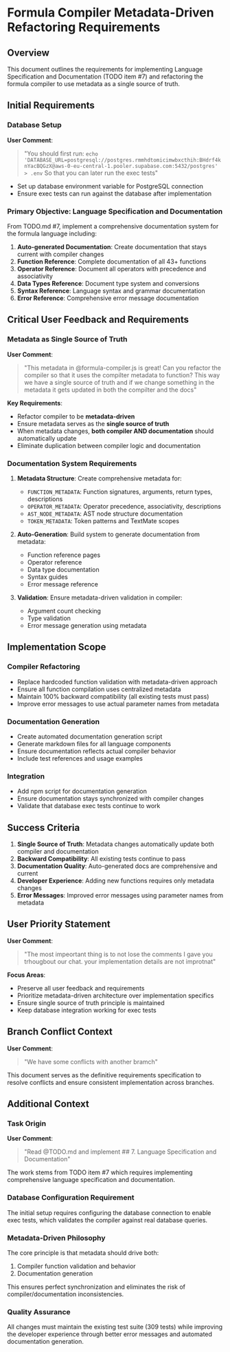 # Formula Compiler Metadata-Driven Refactoring Requirements

## Overview

This document outlines the requirements for implementing Language Specification and Documentation (TODO item #7) and refactoring the formula compiler to use metadata as a single source of truth.

## Initial Requirements

### Database Setup
**User Comment**: 
> "You should first run: `echo 'DATABASE_URL=postgresql://postgres.rmmhdtomicimwbxcthih:BHdrf4knYacBQGzX@aws-0-eu-central-1.pooler.supabase.com:5432/postgres' > .env` So that you can later run the exec tests"

- Set up database environment variable for PostgreSQL connection
- Ensure exec tests can run against the database after implementation

### Primary Objective: Language Specification and Documentation

From TODO.md #7, implement a comprehensive documentation system for the formula language including:

1. **Auto-generated Documentation**: Create documentation that stays current with compiler changes
2. **Function Reference**: Complete documentation of all 43+ functions
3. **Operator Reference**: Document all operators with precedence and associativity
4. **Data Types Reference**: Document type system and conversions
5. **Syntax Reference**: Language syntax and grammar documentation
6. **Error Reference**: Comprehensive error message documentation

## Critical User Feedback and Requirements

### Metadata as Single Source of Truth

**User Comment**: 
> "This metadata in @formula-compiler.js is great! Can you refactor the compiler so that it uses the compilter metadata to function? This way we have a single source of truth and if we change something in the metadata it gets updated in both the compilter and the docs"

**Key Requirements**:
- Refactor compiler to be **metadata-driven**
- Ensure metadata serves as the **single source of truth**
- When metadata changes, **both compiler AND documentation** should automatically update
- Eliminate duplication between compiler logic and documentation

### Documentation System Requirements

1. **Metadata Structure**: Create comprehensive metadata for:
   - `FUNCTION_METADATA`: Function signatures, arguments, return types, descriptions
   - `OPERATOR_METADATA`: Operator precedence, associativity, descriptions
   - `AST_NODE_METADATA`: AST node structure documentation
   - `TOKEN_METADATA`: Token patterns and TextMate scopes

2. **Auto-Generation**: Build system to generate documentation from metadata:
   - Function reference pages
   - Operator reference
   - Data type documentation
   - Syntax guides
   - Error message reference

3. **Validation**: Ensure metadata-driven validation in compiler:
   - Argument count checking
   - Type validation
   - Error message generation using metadata

## Implementation Scope

### Compiler Refactoring
- Replace hardcoded function validation with metadata-driven approach
- Ensure all function compilation uses centralized metadata
- Maintain 100% backward compatibility (all existing tests must pass)
- Improve error messages to use actual parameter names from metadata

### Documentation Generation
- Create automated documentation generation script
- Generate markdown files for all language components
- Ensure documentation reflects actual compiler behavior
- Include test references and usage examples

### Integration
- Add npm script for documentation generation
- Ensure documentation stays synchronized with compiler changes
- Validate that database exec tests continue to work

## Success Criteria

1. **Single Source of Truth**: Metadata changes automatically update both compiler and documentation
2. **Backward Compatibility**: All existing tests continue to pass
3. **Documentation Quality**: Auto-generated docs are comprehensive and current
4. **Developer Experience**: Adding new functions requires only metadata changes
5. **Error Messages**: Improved error messages using parameter names from metadata

## User Priority Statement

**User Comment**: 
> "The most impeortant thing is to not lose the comments I gave you trhougbout our chat. your implementation details are not improtnat"

**Focus Areas**:
- Preserve all user feedback and requirements
- Prioritize metadata-driven architecture over implementation specifics
- Ensure single source of truth principle is maintained
- Keep database integration working for exec tests

## Branch Conflict Context

**User Comment**: 
> "We have some conflicts with another bramch"

This document serves as the definitive requirements specification to resolve conflicts and ensure consistent implementation across branches.

## Additional Context

### Task Origin
**User Comment**: 
> "Read @TODO.md and implement ## 7. Language Specification and Documentation"

The work stems from TODO item #7 which requires implementing comprehensive language specification and documentation.

### Database Configuration Requirement
The initial setup requires configuring the database connection to enable exec tests, which validates the compiler against real database queries.

### Metadata-Driven Philosophy
The core principle is that metadata should drive both:
1. Compiler function validation and behavior
2. Documentation generation

This ensures perfect synchronization and eliminates the risk of compiler/documentation inconsistencies.

### Quality Assurance
All changes must maintain the existing test suite (309 tests) while improving the developer experience through better error messages and automated documentation generation.